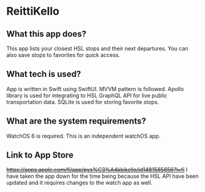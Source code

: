 # ReittiKello

## What this app does?
This app lists your closest HSL stops and their next departures. You can also save stops to favorites for quick access.

## What tech is used?
App is written in Swift using SwiftUI. MVVM pattern is followed. Apollo library is used for integrating to HSL GraphQL API for live public transportation data. SQLite is used for storing favorite stops.

## What are the system requirements?
WatchOS 6 is required. This is an independent watchOS app.

## Link to App Store
~~https://apps.apple.com/fi/app/pys%C3%A4kkikello/id1481585656?l=fi~~ I have taken the app down for the time being because the HSL API have been updated and it requires changes to the watch app as well.
